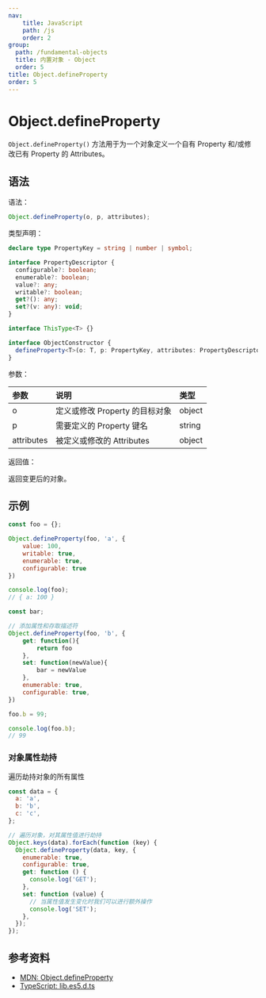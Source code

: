```yaml
---
nav:
    title: JavaScript
    path: /js
    order: 2
group:
  path: /fundamental-objects
  title: 内置对象 - Object
  order: 5
title: Object.defineProperty
order: 5
---
```


# Object.defineProperty

`Object.defineProperty()` 方法用于为一个对象定义一个自有 Property 和/或修改已有 Property 的 Attributes。

## 语法

语法：

```js
Object.defineProperty(o, p, attributes);
```

类型声明：

```ts
declare type PropertyKey = string | number | symbol;

interface PropertyDescriptor {
  configurable?: boolean;
  enumerable?: boolean;
  value?: any;
  writable?: boolean;
  get?(): any;
  set?(v: any): void;
}

interface ThisType<T> {}

interface ObjectConstructor {
  defineProperty<T>(o: T, p: PropertyKey, attributes: PropertyDescriptor & ThisType<any>): T;
}
```

参数：

| 参数       | 说明                           | 类型   |
| :--------- | :----------------------------- | :----- |
| o          | 定义或修改 Property 的目标对象 | object |
| p          | 需要定义的 Property 键名       | string |
| attributes | 被定义或修改的 Attributes      | object |

返回值：

返回变更后的对象。

## 示例

```js
const foo = {};

Object.defineProperty(foo, 'a', {
    value: 100,
    writable: true,
    enumerable: true,
    configurable: true
})

console.log(foo);
// { a: 100 }

const bar;

// 添加属性和存取描述符
Object.defineProperty(foo, 'b', {
    get: function(){
        return foo
    },
    set: function(newValue){
        bar = newValue
    },
    enumerable: true,
    configurable: true,
})

foo.b = 99;

console.log(foo.b);
// 99
```

### 对象属性劫持

遍历劫持对象的所有属性

```js
const data = {
  a: 'a',
  b: 'b',
  c: 'c',
};

// 遍历对象，对其属性值进行劫持
Object.keys(data).forEach(function (key) {
  Object.defineProperty(data, key, {
    enumerable: true,
    configurable: true,
    get: function () {
      console.log('GET');
    },
    set: function (value) {
      // 当属性值发生变化时我们可以进行额外操作
      console.log('SET');
    },
  });
});
```

## 参考资料

- [MDN: Object.defineProperty](https://developer.mozilla.org/zh-CN/docs/Web/JavaScript/Reference/Global_Objects/Object/defineProperty)
- [TypeScript: lib.es5.d.ts](https://github.com/microsoft/TypeScript/blob/main/lib/lib.es5.d.ts)
